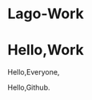 <!--
 * @Author: LeeHuiXian
 * @version: 
 * @Date: 2020-05-24 21:15:42
 * @LastEditors: LeeHuiXian
 * @LastEditTime: 2020-05-24 22:00:30
 * @FilePath: /LagoWorks/Users/golden/Lago-Work/README.md
 * @Description: 
--> 
# Lago-Work

# Hello,Work

Hello,Everyone,



Hello,Github.
